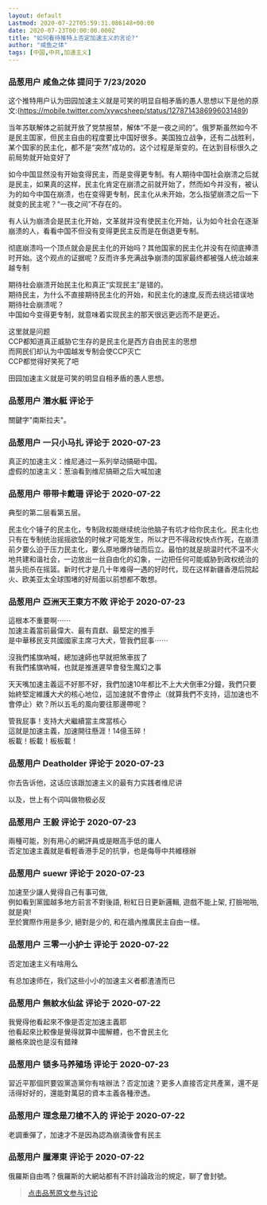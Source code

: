 ```yaml
---
layout: default
Lastmod: 2020-07-22T05:59:31.086148+00:00
date: 2020-07-23T00:00:00.000Z
title: "如何看待推特上否定加速主义的言论?"
author: "咸鱼之体"
tags: [中国,中共,加速主义]
---
```



### 品葱用户 **咸鱼之体** 提问于 7/23/2020
    
这个推特用户认为田园加速主义就是可笑的明显自相矛盾的愚人思想以下是他的原文:(https://mobile.twitter.com/xywcsheep/status/1278714386996031489)  
  
当年苏联解体之前就开放了党禁报禁，解体“不是一夜之间的”。俄罗斯虽然如今不是民主国家，但民主自由的程度要比中国好很多。美国独立战争，还有二战胜利，某个国家的民主化，都不是“突然”成功的。这个过程是渐变的。在达到目标很久之前局势就开始变好了  
  
如今中国显然没有开始变得民主，而是变得更专制。有人期待中国社会崩溃之后就是民主，如果真的这样，民主化肯定在崩溃之前就开始了，然而如今并没有，被认为的如今中国在崩溃，也在变得更专制，民主化从未开始，怎么指望崩溃之后一下就变的民主呢？“一夜之间”不存在的。  
  
有人认为崩溃会是民主化开始，文革就并没有使民主化开始，认为如今社会在逐渐崩溃的人，看看中国不但没有变得更民主反而是在倒退更专制。  
  
彻底崩溃吗一个顶点就会是民主化的开始吗？其他国家的民主化并没有在彻底捧溃时开始。这个观点的证据呢？反而许多充满战争崩溃的国家最终都被强人统治越来越专制  
  
期待社会崩溃开始民主化和真正“实现民主”是错的。  
期待民主，为什么不直接期待民主化的开始，和民主化的速度,反而去绕远错误地期待社会崩溃呢？  
中国如今变得更专制，就意味着实现民主的那天很远更远而不是更近。  
  
这里就是问题  
CCP都知道真正威胁它生存的是民主化是西方自由民主的思想  
而网民们却认为中国越发专制会使CCP灭亡  
CCP都觉得好笑死了吧  
  
田园加速主义就是可笑的明显自相矛盾的愚人思想。
    
                

### 品葱用户 **潛水艇** 评论于 
        
關鍵字"南斯拉夫"。
        
                

### 品葱用户 **一只小马扎** 评论于 2020-07-23
        
真正的加速主义：维尼通过一系列举动搞砸中国。  
虚假的加速主义：葱油看到维尼搞砸之后大喊加速
        
                

### 品葱用户 **带带卡戴珊** 评论于 2020-07-22
        
典型的第二层看第五层。  
  
民主化个锤子的民主化，专制政权能继续统治他脑子有坑才给你民主化。民主化也只有在专制统治摇摇欲坠的时候才可能发生，所以才巴不得政权快点作死，在崩溃前夕要么迫于压力民主化，要么原地爆炸破而后立。最怕的就是胡温时代不温不火地共建和谐社会，一边放出一丝自由化的幻象，一边把任何可能威胁到政权统治的苗头扼杀在摇篮。新时代才是几十年难得一遇的好时代，现在这样新疆香港后院起火、欧美亚太全球围堵的好局面以前想都不敢想。
        
                

### 品葱用户 **亞洲天王東方不敗** 评论于 2020-07-23
        
這根本不重要啊⋯⋯  
加速主義當前最偉大、最有貢獻、最堅定的推手  
是中華移民支共國國家主席刁大犬，管我們屁事⋯⋯  
  
沒我們搖旗吶喊，總加速師也早就把煞車拔了  
有我們搖旗吶喊，也就是推進遲早會發生魔幻之事  
  
天天嘴加速主義這不好那不好，我們加速10年都比不上大犬倒車2分鐘，我們只要始終堅定維護大犬的核心地位，這加速就不會停止（就算我們不支持，這加速也不會停止）欸？所以五毛的風向要往那邊帶呢？  
  
管我屁事！支持大犬繼續當主席當核心  
這就是加速主義，加速開往懸涯！14億玉碎！  
板載！板載！板板載！
        
                

### 品葱用户 **Deatholder** 评论于 2020-07-23
        
你去告诉他，这话应该跟加速主义的最有力实践者维尼讲  
  
以及，世上有个词叫做物极必反
        
                

### 品葱用户 **王毅** 评论于 2020-07-23
        
兩種可能，別有用心的網評員或是眼高手低的庸人  
否定加速主義就是看輕香港手足的抗爭，也是侮辱中共維穩辦
        
                

### 品葱用户 **suewr** 评论于 2020-07-23
        
加速至少讓人覺得自己有事可做,   
例如看到黨國越多地方前言不對後語, 粉紅日日更新邏輯, 遊戲不能上架, 打臉啪啪, 就是爽!  
至於實際作用是多少, 絕對是少的, 和在牆內推廣民主自由一樣。
        
                

### 品葱用户 **三零一小护士** 评论于 2020-07-22
        
否定加速主义有啥用么  
  
有总加速师在，我们这些小小的加速主义者都渣渣而已
        
                

### 品葱用户 **無紋水仙盆** 评论于 2020-07-22
        
我覺得他看起來不像是否定加速主義耶  
他看起來比較像是覺得就算中國解體，也不會民主化  
嚴格來說也是沒有錯辣
        
                

### 品葱用户 **锁多马养殖场** 评论于 2020-07-23
        
習近平那個屄要毀黨造黨你有啥辦法？否定加速？更多人直接否定共產黨，還不是活得好好的，還能對萬惡的資本主義各種滲透。
        
                

### 品葱用户 **理念是刀槍不入的** 评论于 2020-07-22
        
老調重彈了，加速才不是因為認為崩潰後會有民主
        
                

### 品葱用户 **臘澤東** 评论于 2020-07-22
        
俄羅斯自由嗎？俄羅斯的大網站都有不許討論政治的規定，聊了會封號。
        
                





> [点击品葱原文参与讨论](https://pincong.rocks/question/28807)

